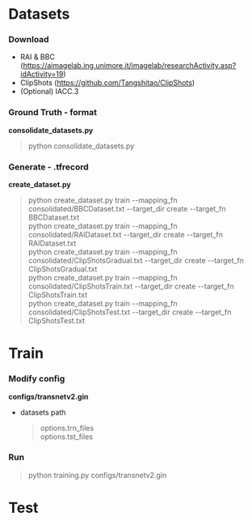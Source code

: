 # Datasets   
### Download  
* RAI & BBC (https://aimagelab.ing.unimore.it/imagelab/researchActivity.asp?idActivity=19)   
* ClipShots (https://github.com/Tangshitao/ClipShots)   
* (Optional) IACC.3   

### Ground Truth - format   
**consolidate_datasets.py**   
> python consolidate_datasets.py   

### Generate - .tfrecord   
**create_dataset.py**   
> python create_dataset.py train --mapping_fn consolidated/BBCDataset.txt --target_dir create --target_fn BBCDataset.txt   
> python create_dataset.py train --mapping_fn consolidated/RAIDataset.txt --target_dir create --target_fn RAIDataset.txt   
> python create_dataset.py train --mapping_fn consolidated/ClipShotsGradual.txt --target_dir create --target_fn ClipShotsGradual.txt   
> python create_dataset.py train --mapping_fn consolidated/ClipShotsTrain.txt --target_dir create --target_fn ClipShotsTrain.txt   
> python create_dataset.py train --mapping_fn consolidated/ClipShotsTest.txt --target_dir create --target_fn ClipShotsTest.txt   
   
# Train   
### Modify config   
**configs/transnetv2.gin**   
* datasets path
  > options.trn_files   
  > options.tst_files 

### Run   
> python training.py configs/transnetv2.gin   

# Test   
